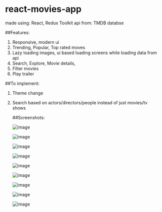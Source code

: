 # react-movies-app

made using: React, Redux Toolkit
api from: TMDB databse

##Features: 

1. Responsive, modern ui
2. Trending, Popular, Top rated moves
3. Lazy loading images, ui based loading screens while loading data from api
4. Search, Explore, Movie details,
5. Filter movies
6. Play trailer


##To implement:

1. Theme change
2. Search based on actors/directors/people instead of just movies/tv shows


   ##Screenshots:

   ![image](https://github.com/mohitnx/react-movies-app/assets/74180772/4d72bf9a-6d54-44ac-8afc-a71166b1eb77)

   ![image](https://github.com/mohitnx/react-movies-app/assets/74180772/5f40d4b7-9ea8-4bdf-aa49-63b9402ad194)

   ![image](https://github.com/mohitnx/react-movies-app/assets/74180772/69b07a02-a767-4a31-8999-9ec0319f6417)

   ![image](https://github.com/mohitnx/react-movies-app/assets/74180772/f3bfeac7-0440-485e-a045-c67d8209a5ea)

   ![image](https://github.com/mohitnx/react-movies-app/assets/74180772/605eacef-3152-40c7-bee9-22467ee33e15)

   ![image](https://github.com/mohitnx/react-movies-app/assets/74180772/fe9807a9-f62c-4927-be4b-1e86a7d09e3d)

   ![image](https://github.com/mohitnx/react-movies-app/assets/74180772/7c06493f-544e-41a2-99dd-c11651a17ac2)

   ![image](https://github.com/mohitnx/react-movies-app/assets/74180772/f7c334bb-217b-4e44-ac25-b7b40b67635a)

   ![image](https://github.com/mohitnx/react-movies-app/assets/74180772/3b6a379b-c824-4123-9e06-4b9699436912)



   







